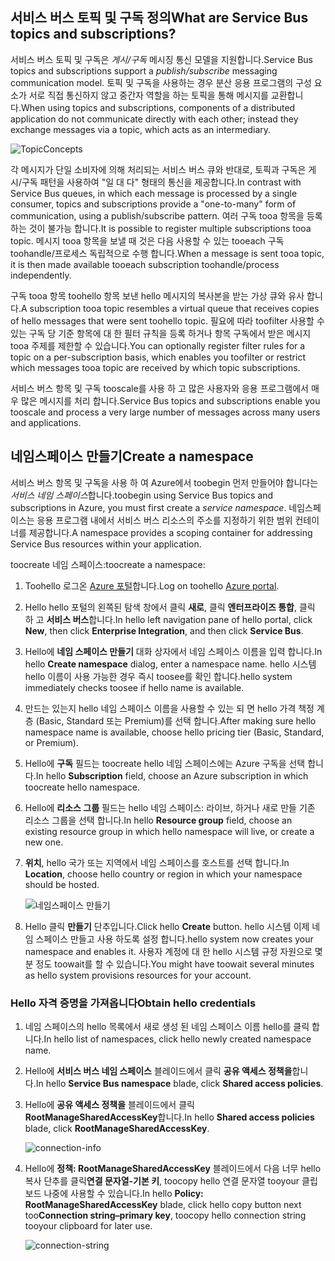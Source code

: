 ## <a name="what-are-service-bus-topics-and-subscriptions"></a><span data-ttu-id="165fb-101">서비스 버스 토픽 및 구독 정의</span><span class="sxs-lookup"><span data-stu-id="165fb-101">What are Service Bus topics and subscriptions?</span></span>
<span data-ttu-id="165fb-102">서비스 버스 토픽 및 구독은 *게시/구독* 메시징 통신 모델을 지원합니다.</span><span class="sxs-lookup"><span data-stu-id="165fb-102">Service Bus topics and subscriptions support a *publish/subscribe* messaging communication model.</span></span> <span data-ttu-id="165fb-103">토픽 및 구독을 사용하는 경우 분산 응용 프로그램의 구성 요소가 서로 직접 통신하지 않고 중간자 역할을 하는 토픽을 통해 메시지를 교환합니다.</span><span class="sxs-lookup"><span data-stu-id="165fb-103">When using topics and subscriptions, components of a distributed application do not communicate directly with each other; instead they exchange messages via a topic, which acts as an intermediary.</span></span>

![TopicConcepts](./media/howto-service-bus-topics/sb-topics-01.png)

<span data-ttu-id="165fb-105">각 메시지가 단일 소비자에 의해 처리되는 서비스 버스 큐와 반대로, 토픽과 구독은 게시/구독 패턴을 사용하여 "일 대 다" 형태의 통신을 제공합니다.</span><span class="sxs-lookup"><span data-stu-id="165fb-105">In contrast with Service Bus queues, in which each message is processed by a single consumer, topics and subscriptions provide a "one-to-many" form of communication, using a publish/subscribe pattern.</span></span> <span data-ttu-id="165fb-106">여러 구독 tooa 항목을 등록 하는 것이 불가능 합니다.</span><span class="sxs-lookup"><span data-stu-id="165fb-106">It is possible to register multiple subscriptions tooa topic.</span></span> <span data-ttu-id="165fb-107">메시지 tooa 항목을 보낼 때 것은 다음 사용할 수 있는 tooeach 구독 toohandle/프로세스 독립적으로 수행 합니다.</span><span class="sxs-lookup"><span data-stu-id="165fb-107">When a message is sent tooa topic, it is then made available tooeach subscription toohandle/process independently.</span></span>

<span data-ttu-id="165fb-108">구독 tooa 항목 toohello 항목 보낸 hello 메시지의 복사본을 받는 가상 큐와 유사 합니다.</span><span class="sxs-lookup"><span data-stu-id="165fb-108">A subscription tooa topic resembles a virtual queue that receives copies of hello messages that were sent toohello topic.</span></span> <span data-ttu-id="165fb-109">필요에 따라 toofilter 사용할 수 있는 구독 당 기준 항목에 대 한 필터 규칙을 등록 하거나 항목 구독에서 받은 메시지 tooa 주제를 제한할 수 있습니다.</span><span class="sxs-lookup"><span data-stu-id="165fb-109">You can optionally register filter rules for a topic on a per-subscription basis, which enables you toofilter or restrict which messages tooa topic are received by which topic subscriptions.</span></span>

<span data-ttu-id="165fb-110">서비스 버스 항목 및 구독 tooscale를 사용 하 고 많은 사용자와 응용 프로그램에서 매우 많은 메시지를 처리 합니다.</span><span class="sxs-lookup"><span data-stu-id="165fb-110">Service Bus topics and subscriptions enable you tooscale and process a very large number of messages across many users and applications.</span></span>

## <a name="create-a-namespace"></a><span data-ttu-id="165fb-111">네임스페이스 만들기</span><span class="sxs-lookup"><span data-stu-id="165fb-111">Create a namespace</span></span>
<span data-ttu-id="165fb-112">서비스 버스 항목 및 구독을 사용 하 여 Azure에서 toobegin 먼저 만들어야 합니다는 *서비스 네임 스페이스*합니다.</span><span class="sxs-lookup"><span data-stu-id="165fb-112">toobegin using Service Bus topics and subscriptions in Azure, you must first create a *service namespace*.</span></span> <span data-ttu-id="165fb-113">네임스페이스는 응용 프로그램 내에서 서비스 버스 리소스의 주소를 지정하기 위한 범위 컨테이너를 제공합니다.</span><span class="sxs-lookup"><span data-stu-id="165fb-113">A namespace provides a scoping container for addressing Service Bus resources within your application.</span></span>

<span data-ttu-id="165fb-114">toocreate 네임 스페이스:</span><span class="sxs-lookup"><span data-stu-id="165fb-114">toocreate a namespace:</span></span>

1. <span data-ttu-id="165fb-115">Toohello 로그온 [Azure 포털][Azure portal]합니다.</span><span class="sxs-lookup"><span data-stu-id="165fb-115">Log on toohello [Azure portal][Azure portal].</span></span>
2. <span data-ttu-id="165fb-116">Hello hello 포털의 왼쪽된 탐색 창에서 클릭 **새로**, 클릭 **엔터프라이즈 통합**, 클릭 하 고 **서비스 버스**합니다.</span><span class="sxs-lookup"><span data-stu-id="165fb-116">In hello left navigation pane of hello portal, click **New**, then click **Enterprise Integration**, and then click **Service Bus**.</span></span>
3. <span data-ttu-id="165fb-117">Hello에 **네임 스페이스 만들기** 대화 상자에서 네임 스페이스 이름을 입력 합니다.</span><span class="sxs-lookup"><span data-stu-id="165fb-117">In hello **Create namespace** dialog, enter a namespace name.</span></span> <span data-ttu-id="165fb-118">hello 시스템 hello 이름이 사용 가능한 경우 즉시 toosee를 확인 합니다.</span><span class="sxs-lookup"><span data-stu-id="165fb-118">hello system immediately checks toosee if hello name is available.</span></span>
4. <span data-ttu-id="165fb-119">만드는 있는지 hello 네임 스페이스 이름을 사용할 수 있는 되 면 hello 가격 책정 계층 (Basic, Standard 또는 Premium)를 선택 합니다.</span><span class="sxs-lookup"><span data-stu-id="165fb-119">After making sure hello namespace name is available, choose hello pricing tier (Basic, Standard, or Premium).</span></span>
5. <span data-ttu-id="165fb-120">Hello에 **구독** 필드는 toocreate hello 네임 스페이스에는 Azure 구독을 선택 합니다.</span><span class="sxs-lookup"><span data-stu-id="165fb-120">In hello **Subscription** field, choose an Azure subscription in which toocreate hello namespace.</span></span>
6. <span data-ttu-id="165fb-121">Hello에 **리소스 그룹** 필드는 hello 네임 스페이스: 라이브, 하거나 새로 만들 기존 리소스 그룹을 선택 합니다.</span><span class="sxs-lookup"><span data-stu-id="165fb-121">In hello **Resource group** field, choose an existing resource group in which hello namespace will live, or create a new one.</span></span>      
7. <span data-ttu-id="165fb-122">**위치**, hello 국가 또는 지역에서 네임 스페이스를 호스트를 선택 합니다.</span><span class="sxs-lookup"><span data-stu-id="165fb-122">In **Location**, choose hello country or region in which your namespace should be hosted.</span></span>
   
    ![네임스페이스 만들기][create-namespace]
8. <span data-ttu-id="165fb-124">Hello 클릭 **만들기** 단추입니다.</span><span class="sxs-lookup"><span data-stu-id="165fb-124">Click hello **Create** button.</span></span> <span data-ttu-id="165fb-125">hello 시스템 이제 네임 스페이스 만들고 사용 하도록 설정 합니다.</span><span class="sxs-lookup"><span data-stu-id="165fb-125">hello system now creates your namespace and enables it.</span></span> <span data-ttu-id="165fb-126">사용자 계정에 대 한 hello 시스템 규정 자원으로 몇 분 정도 toowait를 할 수 있습니다.</span><span class="sxs-lookup"><span data-stu-id="165fb-126">You might have toowait several minutes as hello system provisions resources for your account.</span></span>

### <a name="obtain-hello-credentials"></a><span data-ttu-id="165fb-127">Hello 자격 증명을 가져옵니다</span><span class="sxs-lookup"><span data-stu-id="165fb-127">Obtain hello credentials</span></span>
1. <span data-ttu-id="165fb-128">네임 스페이스의 hello 목록에서 새로 생성 된 네임 스페이스 이름 hello를 클릭 합니다.</span><span class="sxs-lookup"><span data-stu-id="165fb-128">In hello list of namespaces, click hello newly created namespace name.</span></span>
2. <span data-ttu-id="165fb-129">Hello에 **서비스 버스 네임 스페이스** 블레이드에서 클릭 **공유 액세스 정책을**합니다.</span><span class="sxs-lookup"><span data-stu-id="165fb-129">In hello **Service Bus namespace** blade, click **Shared access policies**.</span></span>
3. <span data-ttu-id="165fb-130">Hello에 **공유 액세스 정책을** 블레이드에서 클릭 **RootManageSharedAccessKey**합니다.</span><span class="sxs-lookup"><span data-stu-id="165fb-130">In hello **Shared access policies** blade, click **RootManageSharedAccessKey**.</span></span>
   
    ![connection-info][connection-info]
4. <span data-ttu-id="165fb-132">Hello에 **정책: RootManageSharedAccessKey** 블레이드에서 다음 너무 hello 복사 단추를 클릭**연결 문자열-기본 키**, toocopy hello 연결 문자열 tooyour 클립보드 나중에 사용할 수 있습니다.</span><span class="sxs-lookup"><span data-stu-id="165fb-132">In hello **Policy: RootManageSharedAccessKey** blade, click hello copy button next too**Connection string–primary key**, toocopy hello connection string tooyour clipboard for later use.</span></span>
   
    ![connection-string][connection-string]

[Azure portal]: https://portal.azure.com
[create-namespace]: ./media/howto-service-bus-topics/create-namespace.png
[connection-info]: ./media/howto-service-bus-topics/connection-info.png
[connection-string]: ./media/howto-service-bus-topics/connection-string.png


